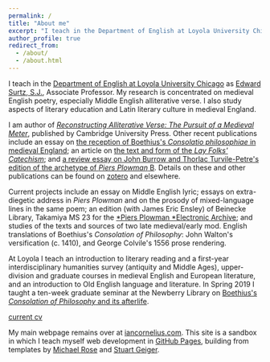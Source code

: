 ```yaml
---
permalink: /
title: "About me"
excerpt: "I teach in the Department of English at Loyola University Chicago"
author_profile: true
redirect_from: 
  - /about/
  - /about.html
---
```


I teach in the [Department of English at Loyola University Chicago](http://www.luc.edu/english/index.shtml) as [Edward Surtz, S.J.](https://www.luc.edu/english/surtz.shtml), Associate Professor. 
My research is concentrated on medieval English poetry, especially Middle English alliterative verse. 
I also study aspects of literary education and Latin literary culture in medieval England. 

I am author of [*Reconstructing Alliterative Verse: The Pursuit of a Medieval Meter*](http://www.cambridge.org/9781107154100), published by Cambridge University Press. 
Other recent publications include an essay on 
[the reception of Boethius's *Consolatio philosophiae* in medieval England](https://www.oxfordscholarship.com/view/10.1093/acprof:oso/9780199587230.001.0001/acprof-9780199587230-chapter-14);
an article on [the text and form of the *Lay Folks' Catechism*](https://academic.oup.com/res/article-abstract/70/293/14/5232559); 
and [a review essay on John Burrow and Thorlac Turvile-Petre's edition of the archetype of *Piers Plowman* B](https://www.brepolsonline.net/doi/10.1484/J.YLS.5.116161).
Details on these and other publications can be found on [zotero](https://www.zotero.org/irc7) and elsewhere. 

Current projects include 
an essay on Middle English lyric; 
essays on extra-diegetic address in *Piers Plowman*
and on the prosody of mixed-language lines in the same poem; 
an edition (with James Eric Ensley) of Beinecke Library, Takamiya MS 23 for the [*Piers Plowman *Electronic Archive](http://piers.chass.ncsu.edu/); 
and studies of the texts and sources of two late medieval/early mod. English translations of Boethius's *Consolation of Philosophy*: 
John Walton's versification (c. 1410), 
and George Colvile's 1556 prose rendering.

At Loyola I teach an introduction to literary reading and a first-year interdisciplinary humanities survey (antiquity and Middle Ages), upper-division and graduate courses in medieval English and European literature, and an introduction to Old English language and literature. 
In Spring 2019 I taught a ten-week graduate seminar at the Newberry Library on [Boethius's *Consolation of Philosophy* and its afterlife](https://icornelius.github.io/boethius2019/).

[current cv](https://icornelius.github.io/files/cornelius-cv.pdf)

My main webpage remains over at [iancornelius.com](https://www.iancornelius.com). 
This site is a sandbox in which I teach myself web development in [GitHub Pages](https://pages.github.com/), building from templates by [Michael Rose](https://mademistakes.com/) and [Stuart Geiger](http://stuartgeiger.com/).
